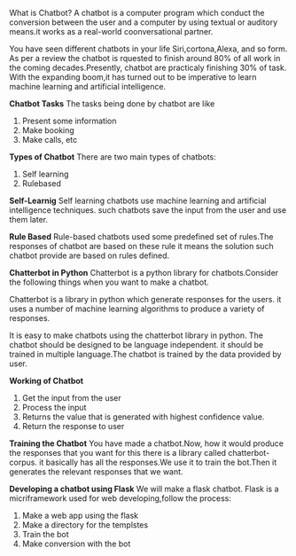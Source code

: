 
What is Chatbot?
A chatbot is a computer program which conduct the conversion between the user and a computer by using textual or auditory means.it works as a real-world coonversational partner.

You have seen different chatbots in your life Siri,cortona,Alexa, and so form. As per a review the chatbot is rquested to finish around 80% of all work in the coming decades.Presently, chatbot are practicaly finishing 30% of task. With the expanding boom,it has turned out to be imperative to learn machine learning and artificial intelligence.

__Chatbot Tasks__
The tasks being done by chatbot are like
1. Present some information
2. Make booking 
3. Make calls, etc

__Types of Chatbot__
There are two main types of chatbots:
1. Self learning 
2. Rulebased 


__Self-Learnig__
Self learning chatbots use machine learning and artificial intelligence techniques. such chatbots save the input from the user and use them later.

__Rule Based__
Rule-based  chatbots used some predefined set of rules.The responses of chatbot are based on these rule it means the solution such chatbot provide are based on rules defined.

__Chatterbot in Python__
Chatterbot is a python library for chatbots.Consider the following things when you want to make a chatbot.

Chatterbot is a library in python which generate responses for the users. it uses a number of machine learning algorithms to produce a variety of responses.

It is easy to make chatbots using the chatterbot library in python. The chatbot should  be designed to be language independent. it should be trained in multiple language.The chatbot is trained by the data provided by user.

__Working of Chatbot__
1. Get the input from the user
2. Process the input
3. Returns the value that is generated with highest confidence value.
4. Return the response to user

__Training the Chatbot__
You have made a chatbot.Now, how it would produce the responses that you want for this there is a library called chatterbot-corpus. it basically has all the responses.We use it to train the bot.Then it generates the relevant responses that we want.

__Developing a chatbot using Flask__
We will make a flask chatbot. Flask is a micriframework used for web developing,follow the process:
1. Make a web app using the flask
2. Make a directory for the templstes
3. Train the bot
4. Make conversion with the bot

